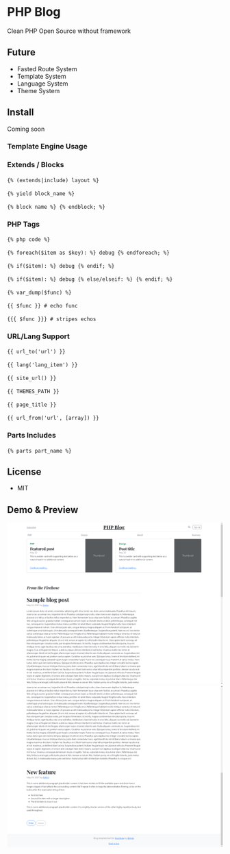 # PHP Blog
Clean PHP Open Source without framework

## Future
 - Fasted Route System
 - Template System
 - Language System
 - Theme System

## Install
Coming soon

### Template Engine Usage
### Extends / Blocks

``{% (extends|include) layout %}``

``{% yield block_name %}``

``{% block name %} {% endblock; %}``

### PHP Tags

`{% php code %}`

`{% foreach($item as $key): %} debug {% endforeach; %}`

`{% if($item): %} debug {% endif; %}`

`{% if($item): %} debug {% else/elseif: %} {% endif; %}`

`{% var_dump($func) %}`

`{{ $func }} # echo func`

`{{{ $func }}} # stripes echos`

### URL/Lang Support
    
`{{ url_to('url') }}`

`{{ lang('lang_item') }}`

`{{ site_url() }}`

`{{ THEMES_PATH }}`

`{{ page_title }}`

`{{ url_from('url', [array]) }}`
    
### Parts Includes
`
{% parts part_name %}
`

## License
 - MIT

## Demo & Preview
![Main Page](https://github.com/Staark94/php-blog/blob/main/demo/Blog.PNG)
![Main Page](https://github.com/Staark94/php-blog/blob/main/demo/Capture2.PNG)
